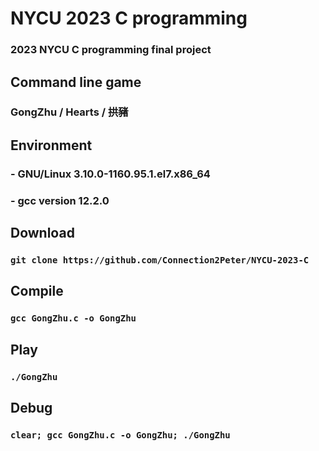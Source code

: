 # NYCU 2023 C programming
### 2023 NYCU C programming final project

## Command line game
### GongZhu / Hearts / 拱豬

## Environment
### - **GNU/Linux 3.10.0-1160.95.1.el7.x86_64**
### - **gcc version 12.2.0**

## Download
### ```git clone https://github.com/Connection2Peter/NYCU-2023-C```

## Compile
### ```gcc GongZhu.c -o GongZhu```

## Play
### ```./GongZhu```

## Debug
### ```clear; gcc GongZhu.c -o GongZhu; ./GongZhu```
